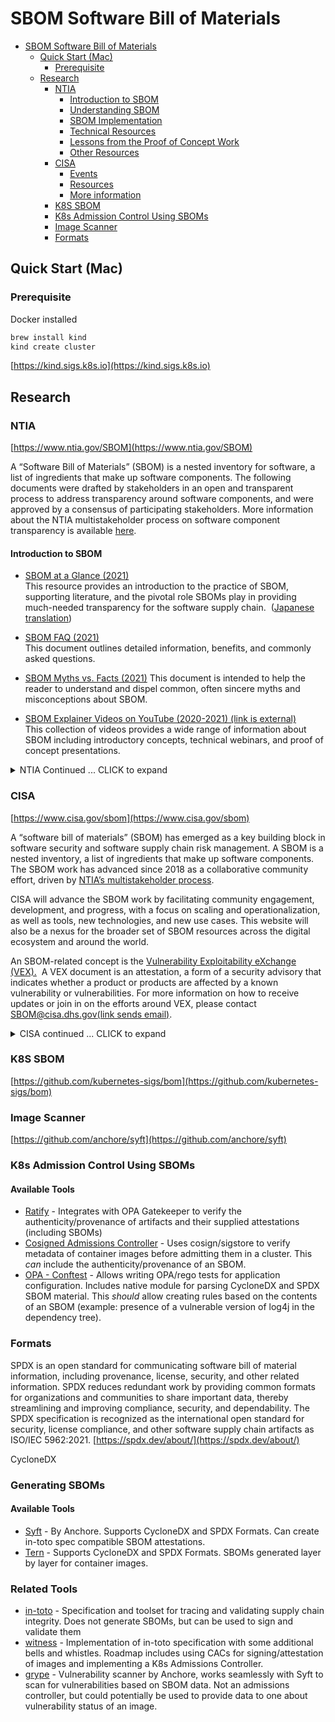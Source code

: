 # SBOM Software Bill of Materials

- [SBOM Software Bill of Materials](#sbom-software-bill-of-materials)
  - [Quick Start (Mac)](#quick-start-mac)
    - [Prerequisite](#prerequisite)
  - [Research](#research)
    - [NTIA](#ntia)
      - [Introduction to SBOM](#introduction-to-sbom)
      - [Understanding SBOM](#understanding-sbom)
      - [SBOM Implementation](#sbom-implementation)
      - [Technical Resources](#technical-resources)
      - [Lessons from the Proof of Concept Work](#lessons-from-the-proof-of-concept-work)
      - [Other Resources](#other-resources)
    - [CISA](#cisa)
      - [Events](#events)
      - [Resources](#resources)
      - [More information](#more-information)
    - [K8S SBOM](#k8s-sbom)
    - [K8s Admission Control Using SBOMs](#k8s-admission-control-using-sboms)
    - [Image Scanner](#image-scanner)
    - [Formats](#formats)

## Quick Start (Mac)

### Prerequisite

Docker installed

```bash
brew install kind
kind create cluster
```

[https://kind.sigs.k8s.io](https://kind.sigs.k8s.io)

## Research

### NTIA

[https://www.ntia.gov/SBOM](https://www.ntia.gov/SBOM)

A “Software Bill of Materials” (SBOM) is a nested inventory for software, a list of ingredients that make up software components. The following documents were drafted by stakeholders in an open and transparent process to address transparency around software components, and were approved by a consensus of participating stakeholders. More information about the NTIA multistakeholder process on software component transparency is available [here](/SoftwareTransparency).

#### Introduction to SBOM

- [SBOM at a Glance (2021)](https://ntia.gov/files/ntia/publications/sbom_at_a_glance_apr2021.pdf)  
This resource provides an introduction to the practice of SBOM, supporting literature, and the pivotal role SBOMs play in providing much-needed transparency for the software supply chain.  ([Japanese translation](https://ntia.gov/files/ntia/publications/sbom_at_a_glance_ja.pdf))

- [SBOM FAQ (2021)](https://ntia.gov/files/ntia/publications/sbom_faq_-_20201116.pdf)  
This document outlines detailed information, benefits, and commonly asked questions.

- [SBOM Myths vs. Facts (2021)](https://ntia.gov/files/ntia/publications/sbom_myths_vs_facts_nov2021.pdf)
This document is intended to help the reader to understand and dispel common, often sincere myths and misconceptions about SBOM.

- [SBOM Explainer Videos on YouTube (2020-2021) (link is external)](https://youtube.com/playlist?list=PLO2lqCK7WyTDpVmcHsy6R2HWftFkUp6zG)  
This collection of videos provides a wide range of information about SBOM including introductory concepts, technical webinars, and proof of concept presentations.

<details>
<summary>NTIA Continued ... CLICK to expand</summary>

#### Understanding SBOM

- [Framing Software Component Transparency: Establishing a Common Software Bill of Materials (SBOM) – (2021)](https://ntia.gov/files/ntia/publications/ntia_sbom_framing_2nd_edition_20211021.pdf)  
This resource serves as the detailed foundation of SBOM. It defines SBOM concepts and related terms, offers an updated baseline of how software components are to be represented, and discusses the processes around SBOM creation. (prior [2019 edition](https://ntia.gov/files/ntia/publications/framingsbom_20191112.pdf))

- **[SBOM Options and Decision Points (2021)](https://ntia.gov/files/ntia/publications/sbom_options_and_decision_points_20210427-1.pdf)**  
This resource frames the dimensions of SBOM creation and delivery, to support more consistent and effective articulation of needs between requesters and suppliers of SBOMs.  

- **[Use Cases: Roles and Benefits for SBOM Across the Supply Chain (2019)](https://ntia.gov/files/ntia/publications/ntia_sbom_use_cases_roles_benefits-nov2019.pdf)**  
This resource summarizes the use cases and benefits of having an SBOM from the perspective of those who make software, those who choose or buy software, and those who operate it. It characterizes the security, quality, efficiency, and other organizational benefits, as well as the potential for the broader ecosystem across the supply chain.

- [**SBOM Tool Classification Taxonomy (2021)**](https://ntia.gov/files/ntia/publications/ntia_sbom_tooling_taxonomy-2021mar30.pdf)  
This resource offers a categorization of different types of SBOM tools. It can help tool creators and vendors to easily classify their work, and can help those who need SBOM tools understand what is available.

#### SBOM Implementation

- [**Survey of Existing SBOM Formats and Standards (2021)**](https://ntia.gov/files/ntia/publications/sbom_formats_survey-version-2021.pdf)  
This resource summarizes existing standards, formats, and initiatives as they apply to identifying the external components and shared libraries used in the construction of software products for SBOMs, highlighting three key formats of SPDX, CycloneDX, and SWID. The group analyzed efforts already underway by other groups related to communicating this information in a machine-readable manner. (prior [2019 edition](/ntia/publications/ntia_sbom_formats_and_standards_whitepaper_-_version_20191025.pdf))

- [Software Suppliers Playbook: SBOM Production and Provision (2021)](https://ntia.gov/files/ntia/publications/software_suppliers_sbom_production_and_provision_-_final.pdf)  
This resource outlines workflows for the production of Software Bills of Materials (SBOM) and their provision by software suppliers, including software vendors supplying a commercial product, contract software developers supplying a software deliverable to clients, and open source software (OSS) development projects making their capabilities publicly available.

- [Software Consumers Playbook: SBOM Acquisition, Management, and Use (2021)](https://ntia.gov/files/ntia/publications/software_consumers_sbom_acquisition_management_and_use_-_final.pdf)  
This resource outlines workflows for the acquisition, management, and use of SBOM by software consumers, including commercial and non-commercial entities acquiring third-party software capabilities from a supplier.

- [How-To Guide for SBOM Generation (2021)](https://ntia.gov/files/ntia/publications/howto_guide_for_sbom_generation_v1.pdf)  
This resource offers instructions and guidance on how to generate an SBOM based on the experiences of the Healthcare Proof-of-Concept working group.

- [Sharing and Exchanging SBOMs (2021)](https://ntia.gov/files/ntia/publications/ntia_sbom_sharing_exchanging_sboms-10feb2021.pdf)
This resource describes how SBOM data can flow down the supply chain, and provides a small set of SBOM discovery and access options to support flexibility while minimizing the burden of implementation.

#### Technical Resources

- [**Software Identity: Challenges and Guidance (2021)**](https://ntia.gov/files/ntia/publications/ntia_sbom_software_identity-2021mar30.pdf)  
This resource reviews the challenges of identifying software components for SBOM implementation with sufficient discoverability and uniqueness. It offers guidance to functionally identify software components in the short term and converge multiple existing identification systems in the near future.

- [**SBOM Tool Classification Taxonomy (2021)**](https://ntia.gov/files/ntia/publications/ntia_sbom_tooling_taxonomy-2021mar30.pdf)  
This resource offers a categorization of different types of SBOM tools. It can help tool creators and vendors to easily classify their work, and can help those who need SBOM tools understand what is available.

- [Vulnerability-Exploitability eXchange (VEX) - An Overview (2021)](https://ntia.gov/files/ntia/publications/vex_one-page_summary.pdf)  
This resource offers a brief introduction to VEX, which allows a software supplier to clarify whether a specific vulnerability actually affects a product.

#### Lessons from the Proof of Concept Work

- [How-To Guide for SBOM Generation in Healthcare (2021)](https://ntia.gov/files/ntia/publications/howto_guide_for_sbom_generation_v1.pdf)  
This resource offers instructions and guidance on how to generate an SBOM based on the experiences of the Healthcare Proof-of-Concept working group.

- [Healthcare SBOM Proof of Concept – Phase II Summary (2021)](https://ntia.gov/files/ntia/publications/healthcare_sbom_proof_of_concept_-_phase_ii_summary.pdf)  
Phase II confirmed the value of providing SBOM information, proving the viability of the baseline elements, expanding use cases and participants, developing a how-to guide, and exploring the use of VEX.

- **[Healthcare Proof of Concept Report (2019)](https://ntia.gov/files/ntia/publications/ntia_sbom_healthcare_poc_report_2019_1001.pdf)**  
This resource documents the successful execution and lessons learned of a proof-of-concept exercise led by medical device manufacturers (MDMs) and healthcare delivery organizations (HDOs). The exercise examined the feasibility of SBOMs being generated by MDMs and used by HDOs as part of operational and risk management approaches to medical devices at their hospitals.

#### Other Resources

- [Software Bill of Materials Related Efforts (2021)](https://ntia.gov/files/ntia/publications/sbom_related_efforts_oct2021.pdf)  
A collection of initiatives, guidance, models, frameworks, and reports that explicitly or implicitly highlight the value of SBOM.

- [**Software Identity: Challenges and Guidance (2021)**](https://ntia.gov/files/ntia/publications/ntia_sbom_software_identity-2021mar30.pdf)

This resource reviews the challenges of identifying software components for SBOM implementation with sufficient discoverability and uniqueness. It offers guidance to functionally identify software components in the short term and converge multiple existing identification systems in the near future.

- [SBOM Two-Page Overview (2020)](https://ntia.gov/files/ntia/publications/sbom_overview_20200818.pdf)  
This document provides high-level information on SBOM’s background and ecosystem-wide solution, the NTIA process, and an example of an SBOM.

**For more information, please contact [mdoscher@ntia.gov](mailto:mdoscher@ntia.gov)**

**For upcoming and archived meeting details, please visit the [NTIA Software Component Transparency page](/SoftwareTransparency).**
</details>

### CISA

[https://www.cisa.gov/sbom](https://www.cisa.gov/sbom)

A “software bill of materials” (SBOM) has emerged as a key building block in software security and software supply chain risk management. A SBOM is a nested inventory, a list of ingredients that make up software components.  The SBOM work has advanced since 2018 as a collaborative community effort, driven by [NTIA’s multistakeholder process](http://ntia.gov/SBOM).

CISA will advance the SBOM work by facilitating community engagement, development, and progress, with a focus on scaling and operationalization, as well as tools, new technologies, and new use cases. This website will also be a nexus for the broader set of SBOM resources across the digital ecosystem and around the world.

An SBOM-related concept is the [Vulnerability Exploitability eXchange (VEX).](https://ntia.gov/files/ntia/publications/vex_one-page_summary.pdf)  A VEX document is an attestation, a form of a security advisory that indicates whether a product or products are affected by a known vulnerability or vulnerabilities. For more information on how to receive updates or join in on the efforts around VEX, please contact [SBOM@cisa.dhs.gov(link sends email)](mailto:SBOM@cisa.dhs.gov).

<details>
    <summary>CISA continued ... CLICK to expand</summary>
#### Events

For a recap of the CISA SBOM-a-rama, held on December 15 & 16, 2021, and to view the recordings of the event, please visit the [CISA SBOM-a-rama page](/cisa-sbom-rama).

#### Resources

For information about the “NTIA Consensus” defining and implementing SBOM, drafted by stakeholders, see the resources at [ntia.gov/sbom](https://ntia.gov/SBOM).

The “Minimum Elements” defined under [Executive Order 14028](https://www.whitehouse.gov/briefing-room/presidential-actions/2021/05/12/executive-order-on-improving-the-nations-cybersecurity/) are available [at the NTIA SBOM Publications page.](https://www.ntia.doc.gov/files/ntia/publications/sbom_minimum_elements_report.pdf)

[Vulnerability Exploitability eXchange (VEX) Use Case Document (April 2022)](https://cisa.gov/sites/default/files/publications/VEX_Use_Cases_Apr22.pdf)
This resource provides the recommended minimum data elements of a VEX document and offers a set of scenarios with proposed implementations. This document was drafted by stakeholders through an open and transparent, community-led process.

#### More information

For any questions or to receive updates on CISA’s SBOM work, please contact [SBOM@cisa.dhs.gov(link sends email)](mailto:SBOM@cisa.dhs.gov).
</details>

### K8S SBOM

[https://github.com/kubernetes-sigs/bom](https://github.com/kubernetes-sigs/bom)

### Image Scanner

[https://github.com/anchore/syft](https://github.com/anchore/syft)

### K8s Admission Control Using SBOMs

#### Available Tools

- [Ratify](https://github.com/deislabs/ratify) - Integrates with OPA Gatekeeper to verify the authenticity/provenance of artifacts and their supplied attestations (including SBOMs)
- [Cosigned Admissions Controller](https://docs.sigstore.dev/cosign/kubernetes/#cosigned-admission-controller) - Uses cosign/sigstore to verify metadata of container images before admitting them in a cluster. This *can* include the authenticity/provenance of an SBOM.
- [OPA - Conftest](https://github.com/open-policy-agent/conftest) - Allows writing OPA/rego tests for application configuration. Includes native module for parsing CycloneDX and SPDX SBOM material. This *should* allow creating rules based on the contents of an SBOM (example: presence of a vulnerable version of log4j in the dependency tree).

### Formats

SPDX is an open standard for communicating software bill of material information, including provenance, license, security, and other related information. SPDX reduces redundant work by providing common formats for organizations and communities to share important data, thereby streamlining and improving compliance, security, and dependability. The SPDX specification is recognized as the international open standard for security, license compliance, and other software supply chain artifacts as ISO/IEC 5962:2021.
[https://spdx.dev/about/](https://spdx.dev/about/)

CycloneDX

### Generating SBOMs

#### Available Tools

- [Syft](https://github.com/anchore/syft) - By Anchore. Supports CycloneDX and SPDX Formats. Can create in-toto spec compatible SBOM attestations.
- [Tern](https://github.com/tern-tools/tern) - Supports CycloneDX and SPDX Formats. SBOMs generated layer by layer for container images.

### Related Tools

- [in-toto](https://github.com/in-toto/in-toto) - Specification and toolset for tracing and validating supply chain integrity. Does not generate SBOMs, but can be used to sign and validate them
- [witness](https://github.com/testifysec/witness) - Implementation of in-toto specification with some additional bells and whistles. Roadmap includes using CACs for signing/attestation of images and implementing a K8s Admissions Controller.
- [grype](https://github.com/anchore/grype) - Vulnerability scanner by Anchore, works seamlessly with Syft to scan for vulnerabilities based on SBOM data. Not an admissions controller, but could potentially be used to provide data to one about vulnerability status of an image.
